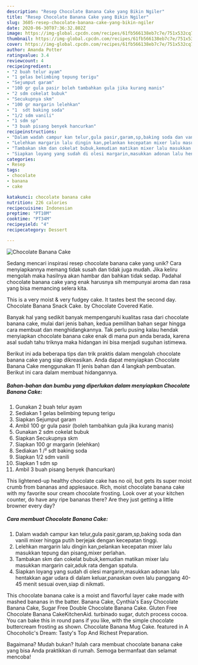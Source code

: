 ```yaml
---
description: "Resep Chocolate Banana Cake yang Bikin Ngiler"
title: "Resep Chocolate Banana Cake yang Bikin Ngiler"
slug: 3605-resep-chocolate-banana-cake-yang-bikin-ngiler
date: 2020-06-30T07:36:32.802Z
image: https://img-global.cpcdn.com/recipes/61fb566138eb7c7e/751x532cq70/chocolate-banana-cake-foto-resep-utama.jpg
thumbnail: https://img-global.cpcdn.com/recipes/61fb566138eb7c7e/751x532cq70/chocolate-banana-cake-foto-resep-utama.jpg
cover: https://img-global.cpcdn.com/recipes/61fb566138eb7c7e/751x532cq70/chocolate-banana-cake-foto-resep-utama.jpg
author: Amanda Potter
ratingvalue: 3.4
reviewcount: 4
recipeingredient:
- "2 buah telur ayam"
- "1 gelas belimbing tepung terigu"
- "Sejumput garam"
- "100 gr gula pasir boleh tambahkan gula jika kurang manis"
- "2 sdm cokelat bubuk"
- "Secukupnya skm"
- "100 gr margarin lelehkan"
- "1  sdt baking soda"
- "1/2 sdm vanili"
- "1 sdm sp"
- "3 buah pisang benyek hancurkan"
recipeinstructions:
- "Dalam wadah campur kan telur,gula pasir,garam,sp,baking soda dan vanili mixer hingga putih berjejak dengan kecepatan tinggi."
- "Lelehkan margarin lalu dingin kan,pelankan kecepatan mixer lalu masukkan tepung dan pisang,mixer perlahan."
- "Tambakan skm dan cokelat bubuk,kemudian matikan mixer lalu masukkan margarin cair,aduk rata dengan spatula."
- "Siapkan loyang yang sudah di olesi margarin,masukkan adonan lalu hentakkan agar udara di dalam keluar,panaskan oven lalu panggang 40-45 menit sesuai oven,siap di nikmati."
categories:
- Resep
tags:
- chocolate
- banana
- cake

katakunci: chocolate banana cake 
nutrition: 226 calories
recipecuisine: Indonesian
preptime: "PT10M"
cooktime: "PT34M"
recipeyield: "4"
recipecategory: Dessert

---
```



![Chocolate Banana Cake](https://img-global.cpcdn.com/recipes/61fb566138eb7c7e/751x532cq70/chocolate-banana-cake-foto-resep-utama.jpg)

Sedang mencari inspirasi resep chocolate banana cake yang unik? Cara menyiapkannya memang tidak susah dan tidak juga mudah. Jika keliru mengolah maka hasilnya akan hambar dan bahkan tidak sedap. Padahal chocolate banana cake yang enak harusnya sih mempunyai aroma dan rasa yang bisa memancing selera kita.

This is a very moist &amp; very fudgey cake. It tastes best the second day. Chocolate Banana Snack Cake. by Chocolate Covered Katie.

Banyak hal yang sedikit banyak mempengaruhi kualitas rasa dari chocolate banana cake, mulai dari jenis bahan, kedua pemilihan bahan segar hingga cara membuat dan menghidangkannya. Tak perlu pusing kalau hendak menyiapkan chocolate banana cake enak di mana pun anda berada, karena asal sudah tahu triknya maka hidangan ini bisa menjadi suguhan istimewa.


Berikut ini ada beberapa tips dan trik praktis dalam mengolah chocolate banana cake yang siap dikreasikan. Anda dapat menyiapkan Chocolate Banana Cake menggunakan 11 jenis bahan dan 4 langkah pembuatan. Berikut ini cara dalam membuat hidangannya.

<!--inarticleads1-->

##### Bahan-bahan dan bumbu yang diperlukan dalam menyiapkan Chocolate Banana Cake:

1. Gunakan 2 buah telur ayam
1. Sediakan 1 gelas belimbing tepung terigu
1. Siapkan Sejumput garam
1. Ambil 100 gr gula pasir (boleh tambahkan gula jika kurang manis)
1. Gunakan 2 sdm cokelat bubuk
1. Siapkan Secukupnya skm
1. Siapkan 100 gr margarin (lelehkan)
1. Sediakan 1 /² sdt baking soda
1. Siapkan 1/2 sdm vanili
1. Siapkan 1 sdm sp
1. Ambil 3 buah pisang benyek (hancurkan)


This lightened-up healthy chocolate cake has no oil, but gets its super moist crumb from bananas and applesauce. Rich, moist chocolate banana cake with my favorite sour cream chocolate frosting. Look over at your kitchen counter, do have any ripe bananas there? Are they just getting a little browner every day? 

<!--inarticleads2-->

##### Cara membuat Chocolate Banana Cake:

1. Dalam wadah campur kan telur,gula pasir,garam,sp,baking soda dan vanili mixer hingga putih berjejak dengan kecepatan tinggi.
1. Lelehkan margarin lalu dingin kan,pelankan kecepatan mixer lalu masukkan tepung dan pisang,mixer perlahan.
1. Tambakan skm dan cokelat bubuk,kemudian matikan mixer lalu masukkan margarin cair,aduk rata dengan spatula.
1. Siapkan loyang yang sudah di olesi margarin,masukkan adonan lalu hentakkan agar udara di dalam keluar,panaskan oven lalu panggang 40-45 menit sesuai oven,siap di nikmati.


This chocolate banana cake is a moist and flavorful layer cake made with mashed bananas in the batter. Banana Cake, Cynthia&#39;s Easy Chocolate Banana Cake, Sugar Free Double Chocolate Banana Cake. Gluten Free Chocolate Banana CakeKitchenAid. turbinado sugar, dutch process cocoa. You can bake this in round pans if you like, with the simple chocolate buttercream frosting as shown. Chocolate Banana Mug Cake. featured in A Chocoholic&#39;s Dream: Tasty&#39;s Top And Richest Preparation. 

Bagaimana? Mudah bukan? Itulah cara membuat chocolate banana cake yang bisa Anda praktikkan di rumah. Semoga bermanfaat dan selamat mencoba!
